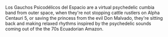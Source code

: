 Los Gauchos Psicodélicos del Espacio are a virtual psychedelic cumbia band from outer space, when they're not stopping cattle rustlers on Alpha Centauri 5, or saving the princess from the evil Don Malvado, they're sitting back and making relaxed rhythms inspired by the psychedelic sounds coming out of the the 70s Ecuadorian Amazon. 

